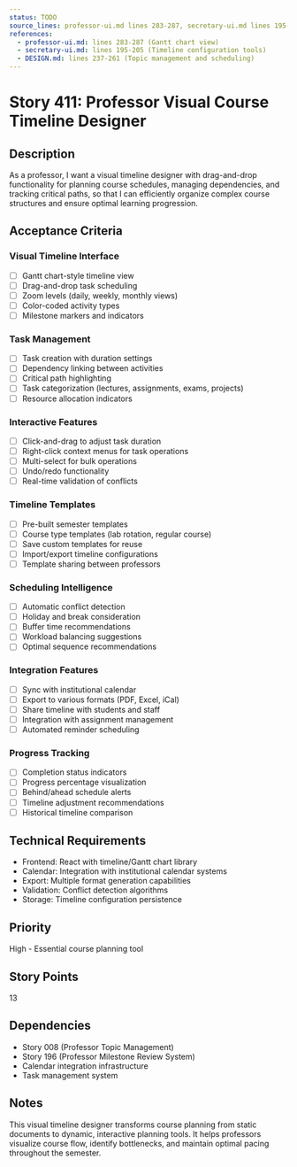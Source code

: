 ```yaml
---
status: TODO
source_lines: professor-ui.md lines 283-287, secretary-ui.md lines 195-205
references:
  - professor-ui.md: lines 283-287 (Gantt chart view)
  - secretary-ui.md: lines 195-205 (Timeline configuration tools)
  - DESIGN.md: lines 237-261 (Topic management and scheduling)
---
```


# Story 411: Professor Visual Course Timeline Designer

## Description
As a professor, I want a visual timeline designer with drag-and-drop functionality for planning course schedules, managing dependencies, and tracking critical paths, so that I can efficiently organize complex course structures and ensure optimal learning progression.

## Acceptance Criteria

### Visual Timeline Interface
- [ ] Gantt chart-style timeline view
- [ ] Drag-and-drop task scheduling
- [ ] Zoom levels (daily, weekly, monthly views)
- [ ] Color-coded activity types
- [ ] Milestone markers and indicators

### Task Management
- [ ] Task creation with duration settings
- [ ] Dependency linking between activities
- [ ] Critical path highlighting
- [ ] Task categorization (lectures, assignments, exams, projects)
- [ ] Resource allocation indicators

### Interactive Features
- [ ] Click-and-drag to adjust task duration
- [ ] Right-click context menus for task operations
- [ ] Multi-select for bulk operations
- [ ] Undo/redo functionality
- [ ] Real-time validation of conflicts

### Timeline Templates
- [ ] Pre-built semester templates
- [ ] Course type templates (lab rotation, regular course)
- [ ] Save custom templates for reuse
- [ ] Import/export timeline configurations
- [ ] Template sharing between professors

### Scheduling Intelligence
- [ ] Automatic conflict detection
- [ ] Holiday and break consideration
- [ ] Buffer time recommendations
- [ ] Workload balancing suggestions
- [ ] Optimal sequence recommendations

### Integration Features
- [ ] Sync with institutional calendar
- [ ] Export to various formats (PDF, Excel, iCal)
- [ ] Share timeline with students and staff
- [ ] Integration with assignment management
- [ ] Automated reminder scheduling

### Progress Tracking
- [ ] Completion status indicators
- [ ] Progress percentage visualization
- [ ] Behind/ahead schedule alerts
- [ ] Timeline adjustment recommendations
- [ ] Historical timeline comparison

## Technical Requirements
- Frontend: React with timeline/Gantt chart library
- Calendar: Integration with institutional calendar systems
- Export: Multiple format generation capabilities
- Validation: Conflict detection algorithms
- Storage: Timeline configuration persistence

## Priority
High - Essential course planning tool

## Story Points
13

## Dependencies
- Story 008 (Professor Topic Management)
- Story 196 (Professor Milestone Review System)
- Calendar integration infrastructure
- Task management system

## Notes
This visual timeline designer transforms course planning from static documents to dynamic, interactive planning tools. It helps professors visualize course flow, identify bottlenecks, and maintain optimal pacing throughout the semester.